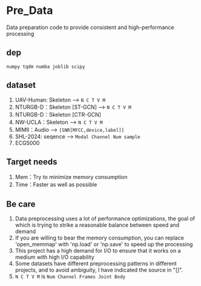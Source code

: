 # Pre_Data

Data preparation code to provide consistent and high-performance processing

## dep
`numpy tqdm numba joblib scipy`

## dataset

1. UAV-Human: Skeleton  --> `N C T V M`
2. NTURGB-D：Skeleton [ST-GCN]  --> `N C T V M`
3. NTURGB-D：Skeleton [CTR-GCN]
4. NW-UCLA：Skeleton  --> `N C T V M`
5. MIMII：Audio  --> `[SNR[MFCC,device,label]]`
6. SHL-2024: seqence  --> `Modal Channel Num sample`
7. ECG5000

## Target needs

1. Mem：Try to minimize memory consumption
2. Time：Faster as well as possible

## Be care

1. Data preprocessing uses a lot of performance optimizations, the goal of which is trying to strike a reasonable balance between speed and demand
2. If you are willing to bear the memory consumption, you can replace 'open_memmap' with 'np.load' or 'np.save' to speed up the processing
3. This project has a high demand for I/O to ensure that it works on a medium with high I/O capability
4. Some datasets have different preprocessing patterns in different projects, and to avoid ambiguity, I have indicated the source in "[]".
5. `N C T V M` is `Num Channel Frames Joint Body`